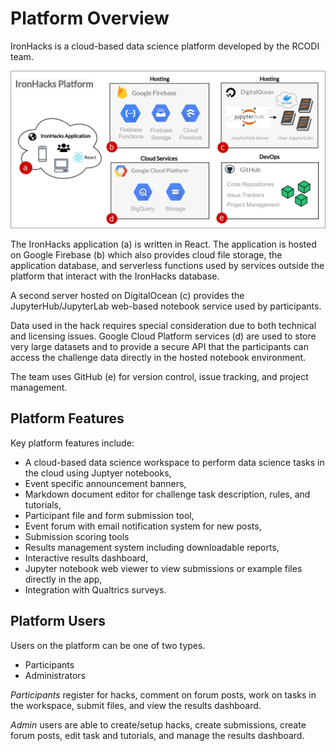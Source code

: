 # Platform Overview


IronHacks is a cloud-based data science platform developed by the RCODI team.

![](./img/platform-overview.jpg)

The IronHacks application (a) is written in React. The application is hosted on Google Firebase (b) which also provides cloud file storage, the application database, and serverless functions used by services outside the platform that interact with the IronHacks database.

A second server hosted on DigitalOcean (c) provides the JupyterHub/JupyterLab web-based notebook service used by participants.

Data used in the hack requires special consideration due to both technical and licensing issues. Google Cloud Platform services (d) are used to store very large datasets and to provide a secure API that the participants can access the challenge data directly in the hosted notebook environment.

The team uses GitHub (e) for version control, issue tracking, and project management.

## Platform Features

Key platform features include:

- A cloud-based data science workspace to perform data science tasks in the cloud using Juptyer notebooks,
- Event specific announcement banners,
- Markdown document editor for challenge task description, rules, and tutorials,
- Participant file and form submission tool,
- Event forum with email notification system for new posts,
- Submission scoring tools
- Results management system including downloadable reports,
- Interactive results dashboard,
- Jupyter notebook web viewer to view submissions or example files directly in the app,
- Integration with Qualtrics surveys.

## Platform Users

Users on the platform can be one of two types.

- Participants
- Administrators

*Participants* register for hacks, comment on forum posts, work on tasks in the workspace, submit files, and view the results dashboard.

*Admin* users are able to create/setup hacks, create submissions, create forum posts, edit task and tutorials, and manage the results dashboard.
